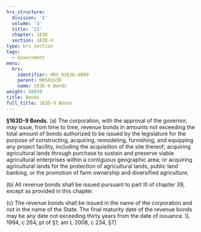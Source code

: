 ```yaml
---
hrs_structure:
  division: '1'
  volume: '3'
  title: '11'
  chapter: 163D
  section: 163D-9
type: hrs_section
tags:
  - Government
menu:
  hrs:
    identifier: HRS_0163D-0009
    parent: HRS0163D
    name: 163D-9 Bonds
weight: 58050
title: Bonds
full_title: 163D-9 Bonds
---
```

**§163D-9 Bonds.** (a) The corporation, with the approval of the governor, may issue, from time to time, revenue bonds in amounts not exceeding the total amount of bonds authorized to be issued by the legislature for the purpose of constructing, acquiring, remodeling, furnishing, and equipping any project facility, including the acquisition of the site thereof; acquiring agricultural lands through purchase to sustain and preserve viable agricultural enterprises within a contiguous geographic area; or acquiring agricultural lands for the protection of agricultural lands, public land banking, or the promotion of farm ownership and diversified agriculture.

(b) All revenue bonds shall be issued pursuant to part III of chapter 39, except as provided in this chapter.

(c) The revenue bonds shall be issued in the name of the corporation and not in the name of the State. The final maturity date of the revenue bonds may be any date not exceeding thirty years from the date of issuance. [L 1994, c 264, pt of §1; am L 2008, c 234, §7]